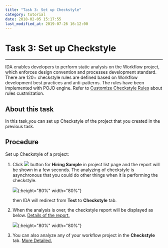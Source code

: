 ```yaml
---
title: "Task 3: Set up Checkstyle"
category: tutorial
date: 2018-02-05 15:17:55
last_modified_at: 2019-07-26 16:12:00
---
```


# Task 3: Set up Checkstyle
***

IDA enables developers to perform static analysis on the Workflow project, which enforces design convention and processes development standard. There are 120+ checkstyle rules are defined based on Workflow development best practices and anti-patterns. The rules have been implemented with POJO engine. Refer to [Customize Checkstyle Rules](../checkstyle/checkstyle-customize-checkstyle-rules.html) about rules custmization.


## About this task

  In this task,you can set up Checkstyle of the project that you created in the previous task.
  
## Procedure

Set up Checkstyle of a project:

  1. Click ![][tutorial_checkstyle_button] button for **Hiring Sample** in project list page and the report will be shown in a few seconds. The analyzing of checkstyle is asynchronous that you could do other things when it is performing the checkstyle.
  
     ![][tutorial_project_list]{:height="80%" width="80%"}
      
     then IDA will redirect from **Test** to **Checkstyle** tab.
    
  2. When the analysis is over, the checkstyle report will be displayed as below. [Details of the report.][1]
  
      ![][tutorial_checkstyle_report]{:height="80%" width="80%"}

  3. You can also analyze any of your workflow project in the **Checkstyle** tab. [More Detailed.][2]
 
  
  
<!-- **[<Previous][3] [\| Next>][4]** -->
 
[tutorial_checkstyle_button]: ../images/tutorial/tutorial_checkstyle_button.PNG
[tutorial_project_list]: ../images/tutorial/tutorial_project_list.PNG
[checkstyle_notification]: ../images/checkstyle/checkstyle_notification.png
[tutorial_checkstyle_report]: ../images/tutorial/tutorial_checkstyle_report.PNG

[1]: ../checkstyle/checkstyle-checkstyle-report.html
[2]: ../checkstyle/checkstyle-analyze-workflow-projects-with-checkstyle.html
[3]: tutorial-run-record-and-replay-a-test-case.html
[4]: tutorial-create-a-pipeline-for-continuous-deployment.html
